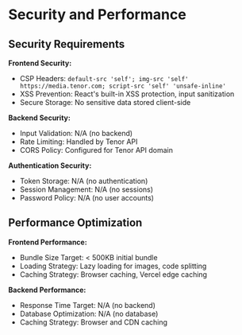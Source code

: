 # Security and Performance

## Security Requirements

**Frontend Security:**

- CSP Headers: `default-src 'self'; img-src 'self' https://media.tenor.com; script-src 'self' 'unsafe-inline'`
- XSS Prevention: React's built-in XSS protection, input sanitization
- Secure Storage: No sensitive data stored client-side

**Backend Security:**

- Input Validation: N/A (no backend)
- Rate Limiting: Handled by Tenor API
- CORS Policy: Configured for Tenor API domain

**Authentication Security:**

- Token Storage: N/A (no authentication)
- Session Management: N/A (no sessions)
- Password Policy: N/A (no user accounts)

## Performance Optimization

**Frontend Performance:**

- Bundle Size Target: < 500KB initial bundle
- Loading Strategy: Lazy loading for images, code splitting
- Caching Strategy: Browser caching, Vercel edge caching

**Backend Performance:**

- Response Time Target: N/A (no backend)
- Database Optimization: N/A (no database)
- Caching Strategy: Browser and CDN caching
